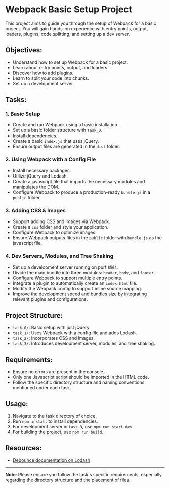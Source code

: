 # Webpack Basic Setup Project

This project aims to guide you through the setup of Webpack for a basic project. You will gain hands-on experience with entry points, output, loaders, plugins, code splitting, and setting up a dev server.

## Objectives:

- Understand how to set up Webpack for a basic project.
- Learn about entry points, output, and loaders.
- Discover how to add plugins.
- Learn to split your code into chunks.
- Set up a development server.

## Tasks:

### 1. Basic Setup

- Create and run Webpack using a basic installation.
- Set up a basic folder structure with `task_0`.
- Install dependencies.
- Create a basic `index.js` that uses jQuery.
- Ensure output files are generated in the `dist` folder.

### 2. Using Webpack with a Config File

- Install necessary packages.
- Utilize jQuery and Lodash.
- Create a javascript file that imports the necessary modules and manipulates the DOM.
- Configure Webpack to produce a production-ready `bundle.js` in a `public` folder.

### 3. Adding CSS & Images

- Support adding CSS and images via Webpack.
- Create a `css` folder and style your application.
- Configure Webpack to optimize images.
- Ensure Webpack outputs files in the `public` folder with `bundle.js` as the javascript file.

### 4. Dev Servers, Modules, and Tree Shaking

- Set up a development server running on port `8564`.
- Divide the main bundle into three modules: `header`, `body`, and `footer`.
- Configure Webpack to support multiple entry points.
- Integrate a plugin to automatically create an `index.html` file.
- Modify the Webpack config to support inline source mapping.
- Improve the development speed and bundles size by integrating relevant plugins and configurations.

## Project Structure:

- `task_0/`: Basic setup with just jQuery.
- `task_1/`: Uses Webpack with a config file and adds Lodash.
- `task_2/`: Incorporates CSS and images.
- `task_3/`: Introduces development server, modules, and tree shaking.

## Requirements:

- Ensure no errors are present in the console.
- Only one Javascript script should be imported in the HTML code.
- Follow the specific directory structure and naming conventions mentioned under each task.

## Usage:

1. Navigate to the task directory of choice.
2. Run `npm install` to install dependencies.
3. For development server in `task_3`, use `npm run start-dev`.
4. For building the project, use `npm run build`.

## Resources:

- [Debounce documentation on Lodash](https://lodash.com/docs/#debounce)

---

**Note**: Please ensure you follow the task's specific requirements, especially regarding the directory structure and the placement of files.
